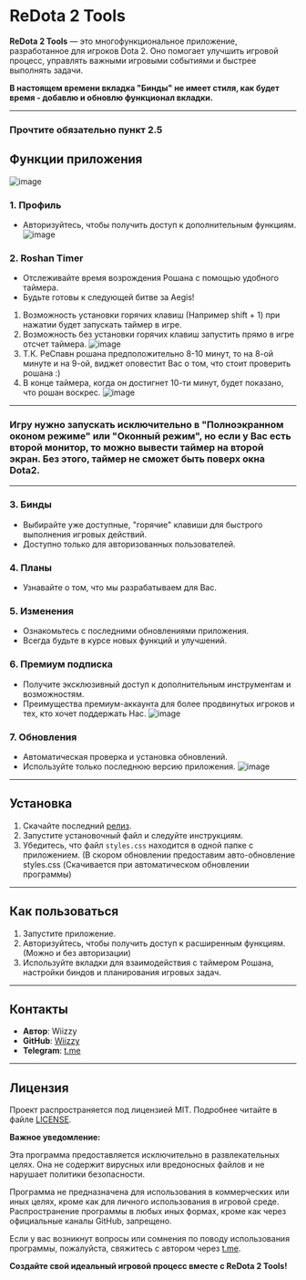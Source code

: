 # ReDota 2 Tools  
**ReDota 2 Tools** — это многофункциональное приложение, разработанное для игроков Dota 2. Оно помогает улучшить игровой процесс, управлять важными игровыми событиями и быстрее выполнять задачи.

**В настоящем времени вкладка "Бинды" не имеет стиля, как будет время - добавлю и обновлю функционал вкладки.**

---
### Прочтите обязательно пункт 2.5

## Функции приложения
![image](https://github.com/user-attachments/assets/a2dab82f-0271-4206-b7eb-76d8feffe28d)

### 1. Профиль
- Авторизуйтесь, чтобы получить доступ к дополнительным функциям.  
![image](https://github.com/user-attachments/assets/a0e58e88-d8f9-4aaa-a53d-90960cd894d8)


### 2. Roshan Timer
- Отслеживайте время возрождения Рошана с помощью удобного таймера.  
- Будьте готовы к следующей битве за Aegis!
1. Возможность установки горячих клавиш (Например shift + 1) при нажатии будет запускать таймер в игре.
2. Возможность без установки горячих клавиш запустить прямо в игре отсчет таймера.
![image](https://github.com/user-attachments/assets/8ebc7a13-8ee4-4d16-8e77-cf887a7b6b68)
3. Т.К. РеСпавн рошана предположительно 8-10 минут, то на 8-ой минуте и на 9-ой, виджет оповестит Вас о том, что стоит проверить рошана :)
4. В конце таймера, когда он достигнет 10-ти минут, будет показано, что рошан воскрес.
![image](https://github.com/user-attachments/assets/ca923882-db52-4f52-b55c-8bcd4634cfa2)
---
### Игру нужно запускать исключительно в "Полноэкранном оконом режиме" или "Оконный режим", но если у Вас есть второй монитор, то можно вывести таймер на второй экран. Без этого, таймер не сможет быть поверх окна Dota2.
---
### 3. Бинды
- Выбирайте уже доступные, "горячие" клавиши для быстрого выполнения игровых действий.  
- Доступно только для авторизованных пользователей.

### 4. Планы
- Узнавайте о том, что мы разрабатываем для Вас.

### 5. Изменения
- Ознакомьтесь с последними обновлениями приложения.  
- Всегда будьте в курсе новых функций и улучшений.

### 6. Премиум подписка
- Получите эксклюзивный доступ к дополнительным инструментам и возможностям.  
- Преимущества премиум-аккаунта для более продвинутых игроков и тех, кто хочет поддержать Нас.
![image](https://github.com/user-attachments/assets/0b7a6ffe-a572-4b83-b619-02fcb339c24d)

### 7. Обновления
- Автоматическая проверка и установка обновлений.  
- Используйте только последнюю версию приложения.
![image](https://github.com/user-attachments/assets/873200c7-fd5a-4d42-86f4-67d365c19d2f)


---

## Установка

1. Скачайте последний [релиз](https://github.com/Wiizzy/ReDota-Helper-/releases).  
2. Запустите установочный файл и следуйте инструкциям.  
3. Убедитесь, что файл `styles.css` находится в одной папке с приложением. (В скором обновлении предоставим авто-обновление styles.css (Скачивается при автоматическом обновлении программы)

---

## Как пользоваться

1. Запустите приложение.  
2. Авторизуйтесь, чтобы получить доступ к расширенным функциям. (Можно и без авторизации)
3. Используйте вкладки для взаимодействия с таймером Рошана, настройки биндов и планирования игровых задач.

---

## Контакты
- **Автор**: Wiizzy  
- **GitHub**: [Wiizzy](https://github.com/Wiizzy)  
- **Telegram**: [t.me](https://t.me/pgryo)

---

## Лицензия
Проект распространяется под лицензией MIT. Подробнее читайте в файле [LICENSE](LICENSE).  

**Важное уведомление:**

Эта программа предоставляется исключительно в развлекательных целях. Она не содержит вирусных или вредоносных файлов и не нарушает политики безопасности.

Программа не предназначена для использования в коммерческих или иных целях, кроме как для личного использования в игровой среде. Распространение программы в любых иных формах, кроме как через официальные каналы GitHub, запрещено.

Если у вас возникнут вопросы или сомнения по поводу использования программы, пожалуйста, свяжитесь с автором через [t.me](https://t.me/pgryo).

**Создайте свой идеальный игровой процесс вместе с ReDota 2 Tools!**
